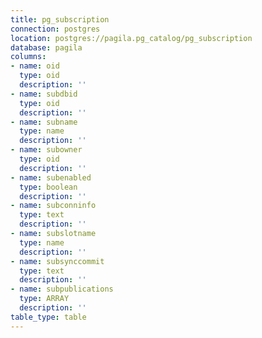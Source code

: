 ```yaml
---
title: pg_subscription
connection: postgres
location: postgres://pagila.pg_catalog/pg_subscription
database: pagila
columns:
- name: oid
  type: oid
  description: ''
- name: subdbid
  type: oid
  description: ''
- name: subname
  type: name
  description: ''
- name: subowner
  type: oid
  description: ''
- name: subenabled
  type: boolean
  description: ''
- name: subconninfo
  type: text
  description: ''
- name: subslotname
  type: name
  description: ''
- name: subsynccommit
  type: text
  description: ''
- name: subpublications
  type: ARRAY
  description: ''
table_type: table
---
```


